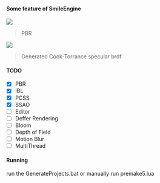 #### Some feature of SmileEngine
![](https://github.com/biigHandsomeGuy/SmileEngine/blob/master/screenshot/pbr.png)
> PBR

![](https://github.com/biigHandsomeGuy/SmileEngine/blob/master/screenshot/spbrdf.png)
> Generated Cook-Torrance specular brdf
#### TODO
- [x] PBR
- [x] IBL
- [x] PCSS
- [x] SSAO
- [ ] Editor
- [ ] Deffer Rendering
- [ ] Bloom
- [ ] Depth of Field
- [ ] Motion Blur
- [ ] MultiThread

#### Running
run the GenerateProjects.bat or manually run premake5.lua

